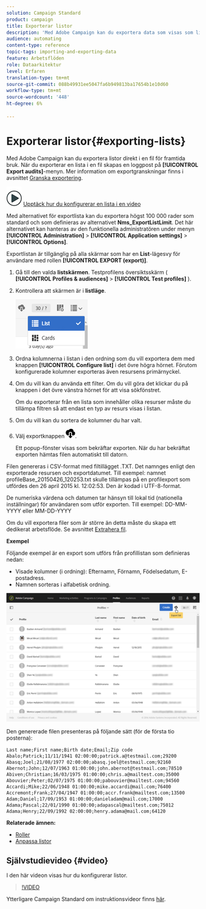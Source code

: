 ```yaml
---
solution: Campaign Standard
product: campaign
title: Exporterar listor
description: 'Med Adobe Campaign kan du exportera data som visas som listor från en översiktsskärm direkt i en fil för framtida bruk. '
audience: automating
content-type: reference
topic-tags: importing-and-exporting-data
feature: Arbetsflöden
role: Dataarkitektur
level: Erfaren
translation-type: tm+mt
source-git-commit: 088b49931ee5047fa6b949813ba17654b1e10d60
workflow-type: tm+mt
source-wordcount: '448'
ht-degree: 6%

---
```



# Exporterar listor{#exporting-lists}

Med Adobe Campaign kan du exportera listor direkt i en fil för framtida bruk. När du exporterar en lista i en fil skapas en loggpost på **[!UICONTROL Export audits]**-menyn. Mer information om exportgranskningar finns i avsnittet [Granska exportering](../../administration/using/auditing-export-logs.md).

![](assets/do-not-localize/how-to-video.png) [Upptäck hur du konfigurerar en lista i en video](#video)

Med alternativet för exportlista kan du exportera högst 100 000 rader som standard och som definieras av alternativet **Nms_ExportListLimit**. Det här alternativet kan hanteras av den funktionella administratören under menyn **[!UICONTROL Administration]** > **[!UICONTROL Application settings]** > **[!UICONTROL Options]**.

Exportlistan är tillgänglig på alla skärmar som har en **List**-lägesvy för användare med rollen **[!UICONTROL EXPORT (export)]**.

1. Gå till den valda **listskärmen**. Testprofilens översiktsskärm ( **[!UICONTROL Profiles & audiences]** > **[!UICONTROL Test profiles]** ).
1. Kontrollera att skärmen är i **listläge**.

   ![](assets/export_list_mode_switch.png)

1. Ordna kolumnerna i listan i den ordning som du vill exportera dem med knappen **[!UICONTROL Configure list]** i det övre högra hörnet. Förutom konfigurerade kolumner exporteras även resursens primärnyckel.
1. Om du vill kan du använda ett filter. Om du vill göra det klickar du på knappen i det övre vänstra hörnet för att visa sökfönstret.

   Om du exporterar från en lista som innehåller olika resurser måste du tillämpa filtren så att endast en typ av resurs visas i listan.

1. Om du vill kan du sortera de kolumner du har valt.
1. Välj exportknappen ![](assets/exportlistbutton.png).

   Ett popup-fönster visas som bekräftar exporten. När du har bekräftat exporten hämtas filen automatiskt till datorn.

Filen genereras i CSV-format med filtillägget .TXT. Det namnges enligt den exporterade resursen och exportdatumet. Till exempel: namnet profileBase_20150426_120253.txt skulle tillämpas på en profilexport som utfördes den 26 april 2015 kl. 12:02:53. Den är kodad i UTF-8-format.

De numeriska värdena och datumen tar hänsyn till lokal tid (nationella inställningar) för användaren som utför exporten. Till exempel: DD-MM-YYYY eller MM-DD-YYYY

Om du vill exportera filer som är större än detta måste du skapa ett dedikerat arbetsflöde. Se avsnittet [Extrahera fil](../../automating/using/extract-file.md).

**Exempel**

Följande exempel är en export som utförs från profillistan som definieras nedan:

* Visade kolumner (i ordning): Efternamn, Förnamn, Födelsedatum, E-postadress.
* Namnen sorteras i alfabetisk ordning.

![](assets/export_list_example1.png)

Den genererade filen presenteras på följande sätt (för de första tio posterna):

```
Last name;First name;Birth date;Email;Zip code
Abalo;Patrick;11/11/1941 02:00:00;patrick.a@testmail.com;29200
Abasq;Joel;21/08/1977 02:00:00;abasq.joel@testmail.com;92160
Abernot;John;12/07/1963 01:00:00;john.abernot@testmail.com;78510
Abiven;Christian;16/03/1975 01:00:00;chris.a@mailtest.com;35000
Abouvier;Peter;02/07/1975 01:00:00;pabouvier@mailtest.com;94560
Accardi;Mike;22/06/1948 01:00:00;mike.accardi@mail.com;76400
Accremont;Frank;27/04/1947 01:00:00;accr.frank@mailtest.com;13500
Adam;Daniel;17/09/1953 01:00:00;danieladam@mail.com;17000
Adama;Pascal;22/01/1990 01:00:00;adapascal@mailtest.com;75012
Adama;Henry;22/09/1992 02:00:00;henry.adama@mail.com;64120
```

**Relaterade ämnen:**

* [Roller](../../administration/using/list-of-roles.md)
* [Anpassa listor](../../start/using/customizing-lists.md)

## Självstudievideo {#video}

I den här videon visas hur du konfigurerar listor.

>[!VIDEO](https://video.tv.adobe.com/v/25288/?quality=12)

Ytterligare Campaign Standard om instruktionsvideor finns [här](https://experienceleague.adobe.com/docs/campaign-standard-learn/tutorials/overview.html?lang=sv).

